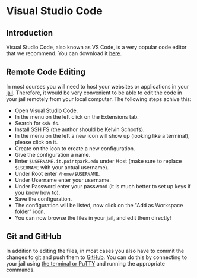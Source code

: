# Visual Studio Code

## Introduction

Visual Studio Code, also known as VS Code, is a very popular code editor that we recommend. You can download it [here](https://code.visualstudio.com/).

## Remote Code Editing

In most courses you will need to host your websites or applications in your [jail](jail-setup). Therefore, it would be very convenient to be able to edit the code in your jail remotely from your local computer. The following steps achive this:

* Open Visual Studio Code.
* In the menu on the left click on the Extensions tab.
* Search for `ssh fs`.
* Install SSH FS (the author should be Kelvin Schoofs).
* In the menu on the left a new icon will show up (looking like a terminal), please click on it.
* Create on the icon to create a new configuration.
* Give the configuration a name.
* Enter `$USERNAME.it.pointpark.edu` under Host (make sure to replace `$USERNAME` with your actual username).
* Under Root enter `/home/$USERNAME`.
* Under Username enter your username.
* Under Password enter your password (it is much better to set up keys if you know how to).
* Save the configuration.
* The configuration will be listed, now click on the "Add as Workspace folder" icon.
* You can now browse the files in your jail, and edit them directly!

## Git and GitHub

In addition to editing the files, in most cases you also have to commit the changes to [git](git) and push them to [GitHub](github). You can do this by connecting to your jail using [the terminal or PuTTY](jail-setup) and running the appropriate commands.
